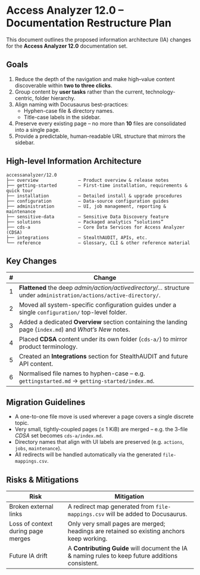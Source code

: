 # Access Analyzer 12.0 – Documentation Restructure Plan

This document outlines the proposed information architecture (IA) changes for the **Access Analyzer 12.0** documentation set.

## Goals

1. Reduce the depth of the navigation and make high–value content discoverable within **two to three clicks**.
2. Group content by **user tasks** rather than the current, technology-centric, folder hierarchy.
3. Align naming with Docusaurus best-practices:
   - Hyphen-case file & directory names.
   - Title-case labels in the sidebar.
4. Preserve every existing page – no more than **10** files are consolidated into a single page.
5. Provide a predictable, human-readable URL structure that mirrors the sidebar.

## High-level Information Architecture

```text
accessanalyzer/12.0
├── overview               – Product overview & release notes
├── getting-started        – First-time installation, requirements & quick tour
├── installation           – Detailed install & upgrade procedures
├── configuration          – Data-source configuration guides
├── administration         – UI, job management, reporting & maintenance
├── sensitive-data         – Sensitive Data Discovery feature
├── solutions              – Packaged analytics “solutions”
├── cds-a                  – Core Data Services for Access Analyzer (CDSA)
├── integrations           – StealthAUDIT, APIs, etc.
└── reference              – Glossary, CLI & other reference material
```

## Key Changes

| #   | Change                                                                                                              |
| --- | ------------------------------------------------------------------------------------------------------------------- |
| 1   | **Flattened** the deep _admin/action/activedirectory/…_ structure under `administration/actions/active-directory/`. |
| 2   | Moved all system-specific configuration guides under a single `configuration/` top-level folder.                    |
| 3   | Added a dedicated **Overview** section containing the landing page (`index.md`) and _What’s New_ notes.             |
| 4   | Placed **CDSA** content under its own folder (`cds-a/`) to mirror product terminology.                              |
| 5   | Created an **Integrations** section for StealthAUDIT and future API content.                                        |
| 6   | Normalised file names to hyphen-case – e.g. `gettingstarted.md` → `getting-started/index.md`.                       |

## Migration Guidelines

- A one-to-one file move is used wherever a page covers a single discrete topic.
- Very small, tightly-coupled pages (≤ 1 KiB) are merged – e.g. the 3-file _CDSA_ set becomes `cds-a/index.md`.
- Directory names that align with UI labels are preserved (e.g. `actions`, `jobs`, `maintenance`).
- All redirects will be handled automatically via the generated `file-mappings.csv`.

## Risks & Mitigations

| Risk                               | Mitigation                                                                                        |
| ---------------------------------- | ------------------------------------------------------------------------------------------------- |
| Broken external links              | A redirect map generated from `file-mappings.csv` will be added to Docusaurus.                    |
| Loss of context during page merges | Only very small pages are merged; headings are retained so existing anchors keep working.         |
| Future IA drift                    | A **Contributing Guide** will document the IA & naming rules to keep future additions consistent. |
